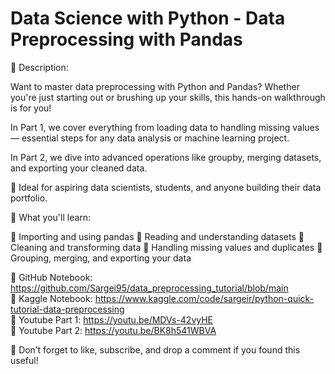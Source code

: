 # Data Science with Python - Data Preprocessing with Pandas

📌 Description:

Want to master data preprocessing with Python and Pandas? Whether you're just starting out or brushing up your skills, this hands-on walkthrough is for you!

In Part 1, we cover everything from loading data to handling missing values — essential steps for any data analysis or machine learning project.

In Part 2, we dive into advanced operations like groupby, merging datasets, and exporting your cleaned data.

💼 Ideal for aspiring data scientists, students, and anyone building their data portfolio.

🎯 What you'll learn:

📍 Importing and using pandas
📍 Reading and understanding datasets
📍 Cleaning and transforming data
📍 Handling missing values and duplicates
📍 Grouping, merging, and exporting your data

🔗 GitHub Notebook: https://github.com/Sargei95/data_preprocessing_tutorial/blob/main<br>
🔗 Kaggle Notebook: https://www.kaggle.com/code/sargeir/python-quick-tutorial-data-preprocessing<br>
🔗 Youtube Part 1: https://youtu.be/MDVs-42vyHE<br>
🔗 Youtube Part 2: https://youtu.be/BK8h541WBVA<br>

📢 Don’t forget to like, subscribe, and drop a comment if you found this useful!
